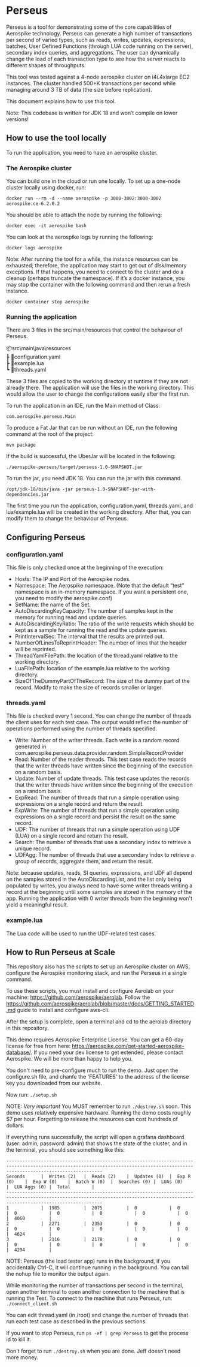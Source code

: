 # Perseus
Perseus is a tool for demonstrating some of the core capabilities of Aerospike technology. Perseus can generate a high number of transactions per second of varied types, such as reads, writes, updates, expressions, batches, User Defined Functions (through LUA code running on the server), secondary index queries, and aggregations. The user can dynamically change the load of each transaction type to see how the server reacts to different shapes of throughputs.

This tool was tested against a 4-node aerospike cluster on i4i.4xlarge EC2 instances. The cluster handled 500+K transactions per second while managing around 3 TB of data (the size before replication).

This document explains how to use this tool.

Note: This codebase is written for JDK 18 and won’t compile on lower versions!

## How to use the tool locally

To run the application, you need to have an aerospike cluster.

### The Aerospike cluster
You can build one in the cloud or run one locally. To set up a one-node cluster locally using docker, run:

```docker run --rm -d --name aerospike -p 3000-3002:3000-3002 aerospike:ce-6.2.0.2```

You should be able to attach the node by running the following:

```docker exec -it aerospike bash ```

You can look at the aerospike logs by running the following:

```docker logs aerospike```

Note: After running the tool for a while, the instance resources can be exhausted; therefore, the application may start to get out of disk/memory exceptions. If that happens, you need to connect to the cluster and do a cleanup (perhaps truncate the namespace). If it’s a docker instance, you may stop the container with the following command and then rerun a fresh instance.

```docker container stop aerospike```

### Running the application 
There are 3 files in the src/main/resources that control the behaviour of Perseus.

📦src\main\java\resources\
┣ 📜configuration.yaml\
┣ 📜example.lua\
┗ 📜threads.yaml

These 3 files are copied to the working directory at runtime if they are not already there. The application will use the files in the working directory. This would allow the user to change the configurations easily after the first run.

To run the application in an IDE, run the Main method of Class:

```com.aerospike.perseus.Main```

To produce a Fat Jar that can be run without an IDE, run the following command at the root of the project:

```mvn package```

If the build is successful, the UberJar will be located in the following:

```./aerospike-perseus/target/perseus-1.0-SNAPSHOT.jar```

To run the jar, you need JDK 18. You can run the jar with this command.

```/opt/jdk-18/bin/java -jar perseus-1.0-SNAPSHOT-jar-with-dependencies.jar ```

The first time you run the application, configuration.yaml, threads.yaml, and lua/example.lua will be created in the working directory. After that, you can modify them to change the behaviour of Perseus.

## Configuring Perseus
### configuration.yaml
This file is only checked once at the beginning of the execution:
- Hosts: The IP and Port of the Aerospike nodes.
- Namespace: The Aerospike namespace. (Note that the default “test” namespace is an in-memory namespace. If you want a persistent one, you need to modify the aerospike.conf)
- SetName: the name of the Set.
- AutoDiscardingKeyCapacity: The number of samples kept in the memory for running read and update queries.
- AutoDiscardingKeyRatio: The ratio of the write requests which should be kept as a sample for running the read and the update queries.
- PrintIntervalSec: The interval that the results are printed out.
- NumberOfLinesToReprintHeader: The number of lines that the header will be reprinted.
- ThreadYamlFilePath: the location of the thread.yaml relative to the working directory.
- LuaFilePath: location of the example.lua relative to the working directory.
- SizeOfTheDummyPartOfTheRecord: The size of the dummy part of the record. Modify to make the size of records smaller or larger.

### threads.yaml
This file is checked every 1 second. You can change the number of threads the client uses for each test case. The output would reflect the number of operations performed using the number of threads specified.
- Write: Number of the writer threads. Each write is a random record generated in com.aerospike.perseus.data.provider.random.SimpleRecordProvider
- Read: Number of the reader threads. This test case reads the records that the writer threads have written since the beginning of the execution on a random basis.
- Update: Number of update threads. This test case updates the records that the writer threads have written since the beginning of the execution on a random basis.
- ExpRead: The number of threads that run a simple operation using expressions on a single record and return the result.
- ExpWrite: The number of threads that run a simple operation using expressions on a single record and persist the result on the same record.
- UDF: The number of threads that run a simple operation using UDF (LUA) on a single record and return the result.
- Search: The number of threads that use a secondary index to retrieve a unique record.
- UDFAgg: The number of threads that use a secondary index to retrieve a group of records, aggregate them, and return the result.

Note: because updates, reads, SI queries, expressions, and UDF all depend on the samples stored in the AutoDiscardingList, and the list only being populated by writes, you always need to have some writer threads writing a record at the beginning until some samples are stored in the memory of the app. Running the application with 0 writer threads from the beginning won't yield a meaningful result.

### example.lua
The Lua code will be used to run the UDF-related test cases.

## How to Run Perseus at Scale
This repository also has the scripts to set up an Aerospike cluster on AWS, configure the Aerospike monitoring stack, and run the Perseus in a single command.

To use these scripts, you must install and configure Aerolab on your machine: https://github.com/aerospike/aerolab. Follow the https://github.com/aerospike/aerolab/blob/master/docs/GETTING_STARTED.md guide to install and configure aws-cli.

After the setup is complete, open a terminal and cd to the aerolab directory in this repository. 

This demo requires Aerospike Enterprise License. You can get a 60-day license for free from here: https://aerospike.com/get-started-aerospike-database/. If you need your dev license to get extended, please contact Aerospike. We will be more than happy to help you. 

You don't need to pre-configure much to run the demo. Just open the configure.sh file, and chanfe the 'FEATURES' to the address of the license key you downloaded from our website. 

Now run:
```./setup.sh```

NOTE: *Very important* You MUST remember to run ```./destroy.sh``` soon. This demo uses relatively expensive hardware. Running the demo costs roughly $7 per hour. Forgetting to release the resources can cost hundreds of dollars. 

If everything runs successfully, the script will open a grafana dashboard (user: admin, password: admin) that shows the state of the cluster, and in the terminal, you should see something like this:
```
--------------------------------------------------------------------------------------------------------------------------------------------------------------------------------
Seconds      |  Writes (2)   |  Reads (2)    |  Updates (0)  |  Exp R (0)    |  Exp W (0)    |  Batch W (0)  |  Searches (0) |  LUAs (0)     |  LUA Aggs (0) |  Total        |
--------------------------------------------------------------------------------------------------------------------------------------------------------------------------------
1            |  1985         |  2075         |  0            |  0            |  0            |  0            |  0            |  0            |  0            |  4060         |
2            |  2271         |  2353         |  0            |  0            |  0            |  0            |  0            |  0            |  0            |  4624         |
3            |  2116         |  2178         |  0            |  0            |  0            |  0            |  0            |  0            |  0            |  4294         |
```

NOTE: Perseus (the load tester app) runs in the background, if you accidentally Ctrl-C, it will continue running in the background. You can tail the nohup file to monitor the output again. 

While monitoring the number of transactions per second in the terminal, open another terminal to open another connection to the machine that is running the Test. To connect to the machine that runs Perseus, run:
```./connect_client.sh```


You can edit thread.yaml (in /root) and change the number of threads that run each test case as described in the previous sections. 

If you want to stop Perseus, run ```ps -ef | grep Perseus``` to get the process id to kill it.
 
Don't forget to run ```./destroy.sh``` when you are done. Jeff doesn't need more money.